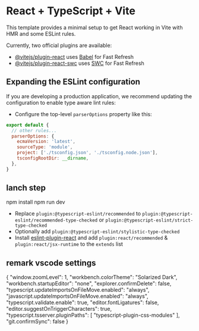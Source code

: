# React + TypeScript + Vite

This template provides a minimal setup to get React working in Vite with HMR and some ESLint rules.

Currently, two official plugins are available:

- [@vitejs/plugin-react](https://github.com/vitejs/vite-plugin-react/blob/main/packages/plugin-react/README.md) uses [Babel](https://babeljs.io/) for Fast Refresh
- [@vitejs/plugin-react-swc](https://github.com/vitejs/vite-plugin-react-swc) uses [SWC](https://swc.rs/) for Fast Refresh

## Expanding the ESLint configuration

If you are developing a production application, we recommend updating the configuration to enable type aware lint rules:

- Configure the top-level `parserOptions` property like this:

```js
export default {
  // other rules...
  parserOptions: {
    ecmaVersion: 'latest',
    sourceType: 'module',
    project: ['./tsconfig.json', './tsconfig.node.json'],
    tsconfigRootDir: __dirname,
  },
}
```
## lanch step
npm install
npm run dev
- Replace `plugin:@typescript-eslint/recommended` to `plugin:@typescript-eslint/recommended-type-checked` or `plugin:@typescript-eslint/strict-type-checked`
- Optionally add `plugin:@typescript-eslint/stylistic-type-checked`
- Install [eslint-plugin-react](https://github.com/jsx-eslint/eslint-plugin-react) and add `plugin:react/recommended` & `plugin:react/jsx-runtime` to the `extends` list

## remark vscode settings
{
    "window.zoomLevel": 1,
    "workbench.colorTheme": "Solarized Dark",
    "workbench.startupEditor": "none",
    "explorer.confirmDelete": false,
    "typescript.updateImportsOnFileMove.enabled": "always",
    "javascript.updateImportsOnFileMove.enabled": "always",
    "typescript.validate.enable": true,
    "editor.fontLigatures": false,
    "editor.suggestOnTriggerCharacters": true,
    "typescript.tsserver.pluginPaths": [
        "typescript-plugin-css-modules"
    ],
    "git.confirmSync": false
}
